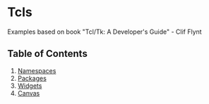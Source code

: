 # Tcls

Examples based on book "Tcl/Tk: A Developer's Guide" - Clif Flynt

## Table of Contents

1. [Namespaces](namespace.tcl)
2. [Packages](package)
3. [Widgets](widgets.tcl)
4. [Canvas](canvas.tcl)
